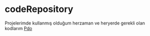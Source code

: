 # codeRepository
Projelerimde kullanmış olduğum herzaman ve heryerde gerekli olan kodlarım
[Pdo](https://github.com/iyikodcom/codeRepository/blob/master/pdo.php)
